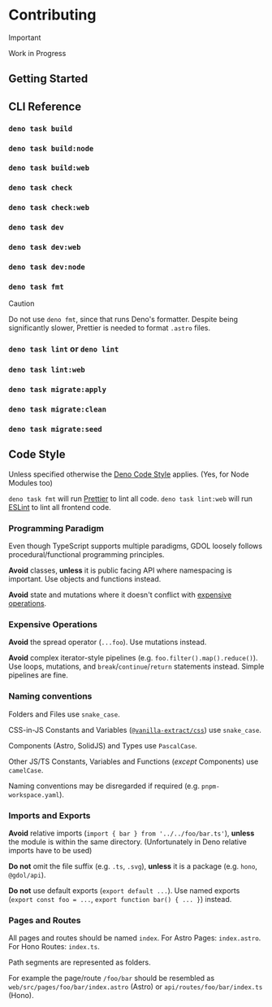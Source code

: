 # Contributing

> [!IMPORTANT]  
> Work in Progress

## Getting Started

## CLI Reference

### `deno task build`

### `deno task build:node`

### `deno task build:web`

### `deno task check`

### `deno task check:web`

### `deno task dev`

### `deno task dev:web`

### `deno task dev:node`

### `deno task fmt`

> [!CAUTION]
> Do not use `deno fmt`, since that runs Deno's formatter.
> Despite being significantly slower, Prettier is needed to format `.astro` files.

### `deno task lint` or `deno lint`

### `deno task lint:web`

### `deno task migrate:apply`

### `deno task migrate:clean`

### `deno task migrate:seed`

## Code Style

Unless specified otherwise the [Deno Code Style](https://deno.land/manual/references/contributing/style_guide) applies.
(Yes, for Node Modules too)

`deno task fmt` will run [Prettier](https://prettier.io/) to lint all code.
`deno task lint:web` will run [ESLint](https://eslint.org/) to lint all frontend code.

### Programming Paradigm

Even though TypeScript supports multiple paradigms, GDOL loosely follows procedural/functional
programming principles.

**Avoid** classes, **unless** it is public facing API where namespacing is important.
Use objects and functions instead.

**Avoid** state and mutations where it doesn't conflict with
[expensive operations](#expensive-operations).

### Expensive Operations

**Avoid** the spread operator (`...foo`). Use mutations instead.

**Avoid** complex iterator-style pipelines (e.g. `foo.filter().map().reduce()`).
Use loops, mutations, and `break`/`continue`/`return` statements instead. Simple pipelines are fine.

### Naming conventions

Folders and Files use `snake_case`.

CSS-in-JS Constants and Variables ([`@vanilla-extract/css`](https://vanilla-extract.style/documentation/getting-started/)) use `snake_case`.

Components (Astro, SolidJS) and Types use `PascalCase`.

Other JS/TS Constants, Variables and Functions (_except_ Components) use `camelCase`.

Naming conventions may be disregarded if required (e.g. `pnpm-workspace.yaml`).

### Imports and Exports

**Avoid** relative imports (`import { bar } from '../../foo/bar.ts'`), **unless** the module is
within the same directory. (Unfortunately in Deno relative imports have to be used)

**Do not** omit the file suffix (e.g. `.ts`, `.svg`), **unless** it is a package (e.g. `hono`,
`@gdol/api`).

**Do not** use default exports (`export default ...`). Use named exports (`export const foo = ...`,
`export function bar() { ... }`) instead.

### Pages and Routes

All pages and routes should be named `index`. For Astro Pages: `index.astro`. For Hono Routes:
`index.ts`.

Path segments are represented as folders.

For example the page/route `/foo/bar` should be resembled as `web/src/pages/foo/bar/index.astro`
(Astro) or `api/routes/foo/bar/index.ts` (Hono).
